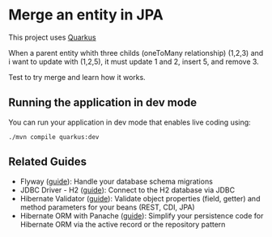 # Merge an entity in JPA

This project uses [Quarkus](https://quarkus.io/)

When a parent entity whith three childs (oneToMany relationship)  (1,2,3) and i want to update with (1,2,5), it must update 1 and 2, insert 5, and remove 3. 

Test to try merge and learn how it works.


## Running the application in dev mode

You can run your application in dev mode that enables live coding using:
```shell script
./mvn compile quarkus:dev
```


## Related Guides

- Flyway ([guide](https://quarkus.io/guides/flyway)): Handle your database schema migrations
- JDBC Driver - H2 ([guide](https://quarkus.io/guides/datasource)): Connect to the H2 database via JDBC
- Hibernate Validator ([guide](https://quarkus.io/guides/validation)): Validate object properties (field, getter) and method parameters for your beans (REST, CDI, JPA)
- Hibernate ORM with Panache ([guide](https://quarkus.io/guides/hibernate-orm-panache)): Simplify your persistence code for Hibernate ORM via the active record or the repository pattern
